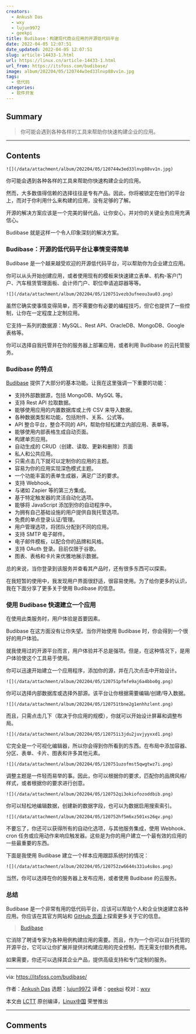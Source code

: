 ```yaml
---
creators:
  - Ankush Das
  - wxy
  - lujun9972
  - geekpi
title: Budibase：构建现代商业应用的开源低代码平台
date: 2022-04-05 12:07:51
date_updated: 2022-04-05 12:07:51
slug: article-14433-1.html
url: https://linux.cn/article-14433-1.html
url_from: https://itsfoss.com/budibase/
image: album/202204/05/120744w3ed33lnvp88vv1n.jpg
tags:
  - 低代码
categories:
  - 软件开发
---
```


## Summary

> 你可能会遇到各种各样的工具来帮助你快速构建企业的应用。

***

<!-- more -->

## Contents

`![](/data/attachment/album/202204/05/120744w3ed33lnvp88vv1n.jpg)`

你可能会遇到各种各样的工具来帮助你快速构建企业的应用。

然而，大多数值得信赖的选择往往是专有产品。因此，你将被锁定在他们的平台上，而对于你利用什么来构建的应用，没有足够的了解。

开源的解决方案应该是一个完美的替代品，让你安心，并对你的关键业务应用充满信心。

Budibase 就是这样一个令人印象深刻的解决方案。

### Budibase：开源的低代码平台让事情变得简单

Budibase 是一个越来越受欢迎的开源低代码平台，可以帮助你为企业建立应用。

你可以从头开始创建应用，或者使用现有的模板来快速建立表单、机构-客户门户、汽车租赁管理面板、会计师门户、职位申请追踪器等等。

`![](/data/attachment/album/202204/05/120751vezb3ufneou3au03.png)`

虽然它确实使事情变得简单，而不需要你有必要的编程技巧，但它也提供了一些控制，让你在一定程度上定制应用。

它支持一系列的数据源：MySQL、Rest API、OracleDB、MongoDB、Google 表格等。

你可以选择自我托管并在你的服务器上部署应用，或者利用 Budibase 的云托管服务。

### Budibase 的特点

[Budibase](https://budibase.com/) 提供了大部分的基本功能。让我在这里强调一下重要的功能：

* 支持外部数据源，包括 MongoDB、MySQL 等。
* 支持 Rest API 拉取数据。
* 能够使用应用的内置数据库或上传 CSV 来导入数据。
* 各种数据类型和功能，包括附件、关系、公式等。
* API 整合平台，整合不同的 API，帮助你轻松建立内部应用、表单等。
* 能够使用内部表格生成自动页面。
* 构建单页应用。
* 自动生成的 CRUD（创建、读取、更新和删除）页面
* 私人和公共应用。
* 只需点击几下就可以定制你的应用的主题。
* 容易为你的应用实现深色模式主题。
* 一个功能丰富的表单生成器，满足广泛的要求。
* 支持 Webhook。
* 与诸如 Zapier 等的第三方集成。
* 基于特定触发器的灵活自动化选项。
* 能够将 JavaScript 添加到你的自动程序中。
* 为拥有自己基础设施的用户提供自我托管选项。
* 免费的单点登录认证/管理。
* 用户管理选项，将团队分配到不同的应用。
* 支持 SMTP 电子邮件。
* 电子邮件模板，以配合你的品牌和风格。
* 支持 OAuth 登录。目前仅限于谷歌。
* 图表、表格和卡片来优雅地展示数据。

总的来说，当你登录到该服务并查看其产品时，还有很多东西可以探索。

在我短暂的使用中，我发现用户界面很舒适，很容易使用。为了给你更多的认识，我在下面分享了更多关于使用 Budibase 的信息。

### 使用 Budibase 快速建立一个应用

在使用此类服务时，用户体验是首要因素。

Budibase 在这方面没有让你失望。当你开始使用 Budibase 时，你会得到一个很好的用户体验。

就我使用过的开源平台而言，用户体验并不总是强项。但是，在这种情况下，是用户体验使这个工具易于使用。

你可以迅速开始建立一个应用程序，添加你的源，并在几次点击中开始设计。

`![](/data/attachment/album/202204/05/120751pfmfe9aj6a4bbo0g.png)`

你可以选择内部数据库或选择外部源。该平台让你根据需要编辑/创建/导入数据。

`![](/data/attachment/album/202204/05/120751tbne2g1enhhzlent.png)`

而且，只需点击几下（取决于你应用的规模），你就可以开始设计屏幕和调整布局。

`![](/data/attachment/album/202204/05/120751i3jdu2juvjyyxxd1.png)`

它完全是一个可视化编辑器，所以你会得到你所看到的东西。在布局中添加容器、分区、表单、卡片、图表和许多其他元素。

`![](/data/attachment/album/202204/05/120751uzofmst5qwgtwz7i.png)`

调整主题是一件轻而易举的事。因此，你可以根据你的要求，匹配你的品牌风格/样式，或者根据你的要求进行创意。

`![](/data/attachment/album/202204/05/120752qi3okiofozoddbib.png)`

你可以轻松地编辑数据，创建新的数据字段，也可以为数据启用搜索索引。

`![](/data/attachment/album/202204/05/120752hf5m6xz501xs26qv.png)`

不要忘了，你还可以获得所有的自动化选项，与其他服务集成，使用 Webhook、cron 任务或应用动作来响应触发器。这些是为你的用户建立一个最有效的应用的一些最重要的东西。

下面是我使用 Budibase 建立一个样本应用跟踪系统时的情况：

`![](/data/attachment/album/202204/05/120752zw6644s331u4s8os.png)`

当然，你可以选择在你的服务器上发布应用，或者使用 Budibase 的云服务。

### 总结

Budibase 是一个非常有用的低代码平台，应该可以帮助个人和企业快速建立各种应用。你应该在其官方网站和 [GitHub 页面](https://github.com/Budibase/budibase)上探索更多关于它的信息。

> 
> [Budibase](https://budibase.com/)
> 
> 
> 

它消除了聘请专家为各种用例构建应用的需要。而且，作为一个你可以自行托管的开源平台，它可以让你扩展并提供对构建应用的完全控制，而无需支付额外费用。

如果需要，你还可以选择其企业产品，提供高级支持和专门定制的服务。

---

via: <https://itsfoss.com/budibase/>

作者：[Ankush Das](https://itsfoss.com/author/ankush/) 选题：[lujun9972](https://github.com/lujun9972) 译者：[geekpi](https://github.com/geekpi) 校对：[wxy](https://github.com/wxy)

本文由 [LCTT](https://github.com/LCTT/TranslateProject) 原创编译，[Linux中国](https://linux.cn/) 荣誉推出

***

## Comments
